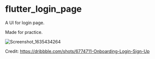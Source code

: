 # flutter_login_page

A UI for login page.

Made for practice.

![Screenshot_1635434264](https://user-images.githubusercontent.com/66280976/139286415-02ef365d-b7de-4fe2-87e2-59eb505abbcf.png)

Credit: https://dribbble.com/shots/6774711-Onboarding-Login-Sign-Up

